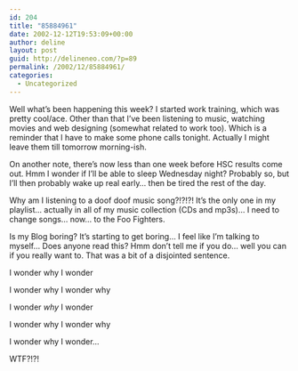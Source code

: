 ```yaml
---
id: 204
title: "85884961"
date: 2002-12-12T19:53:09+00:00
author: deline
layout: post
guid: http://delineneo.com/?p=89
permalink: /2002/12/85884961/
categories:
  - Uncategorized
---
```

Well what&#8217;s been happening this week? I started work training, which was pretty cool/ace. Other than that I&#8217;ve been listening to music, watching movies and web designing (somewhat related to work too). Which is a reminder that I have to make some phone calls tonight. Actually I might leave them till tomorrow morning-ish.
  
On another note, there&#8217;s now less than one week before HSC results come out. Hmm I wonder if I&#8217;ll be able to sleep Wednesday night? Probably so, but I&#8217;ll then probably wake up real early&#8230; then be tired the rest of the day.
  
Why am I listening to a doof doof music song?!?!?! It&#8217;s the only one in my playlist&#8230; actually in all of my music collection (CDs and mp3s)&#8230; I need to change songs&#8230; now&#8230; to the Foo Fighters.
  
Is my Blog boring? It&#8217;s starting to get boring&#8230; I feel like I&#8217;m talking to myself&#8230; Does anyone read this? Hmm don&#8217;t tell me if you do&#8230; well you can if you really want to. That was a bit of a disjointed sentence.
  
I wonder why I wonder
  
I wonder why I wonder why
  
I wonder _why_ I wonder
  
I wonder why I wonder why
  
I wonder why I wonder&#8230;

WTF?!?!